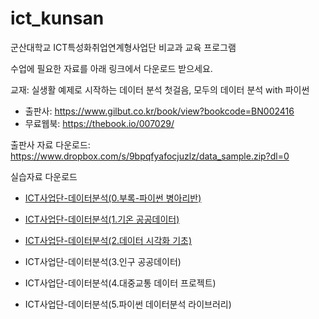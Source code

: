 # ict_kunsan
군산대학교 ICT특성화취업연계형사업단 비교과 교육 프로그램

수업에 필요한 자료를 아래 링크에서 다운로드 받으세요.

교재: 실생활 예제로 시작하는 데이터 분석 첫걸음, 모두의 데이터 분석 with 파이썬 
- 출판사: https://www.gilbut.co.kr/book/view?bookcode=BN002416
- 무료웹북: https://thebook.io/007029/

출판사 자료 다운로드: https://www.dropbox.com/s/9bpqfyafocjuzlz/data_sample.zip?dl=0

실습자료 다운로드

- [ICT사업단-데이터분석(0.부록-파이썬 병아리반)](https://www.dropbox.com/s/bpdofzac2toav9y/ICT%EC%82%AC%EC%97%85%EB%8B%A8-%EB%8D%B0%EC%9D%B4%ED%84%B0%EB%B6%84%EC%84%9D%280.%EB%B6%80%EB%A1%9D-%ED%8C%8C%EC%9D%B4%EC%8D%AC%20%EB%B3%91%EC%95%84%EB%A6%AC%EB%B0%98%29.ipynb?dl=0)

- [ICT사업단-데이터분석(1.기온 공공데이터)](https://www.dropbox.com/s/khdm5qg4asg3qug/ICT%EC%82%AC%EC%97%85%EB%8B%A8-%EB%8D%B0%EC%9D%B4%ED%84%B0%EB%B6%84%EC%84%9D%281.%EA%B8%B0%EC%98%A8%20%EA%B3%B5%EA%B3%B5%EB%8D%B0%EC%9D%B4%ED%84%B0%29.ipynb?dl=0)

- [ICT사업단-데이터분석(2.데이터 시각화 기초)](https://www.dropbox.com/s/rjl4wqvtm0aq8zp/ICT%EC%82%AC%EC%97%85%EB%8B%A8-%EB%8D%B0%EC%9D%B4%ED%84%B0%EB%B6%84%EC%84%9D%282.%EB%8D%B0%EC%9D%B4%ED%84%B0%20%EC%8B%9C%EA%B0%81%ED%99%94%20%EA%B8%B0%EC%B4%88%29.ipynb?dl=0)

- ICT사업단-데이터분석(3.인구 공공데이터)

- ICT사업단-데이터분석(4.대중교통 데이터 프로젝트)

- ICT사업단-데이터분석(5.파이썬 데이터분석 라이브러리)

